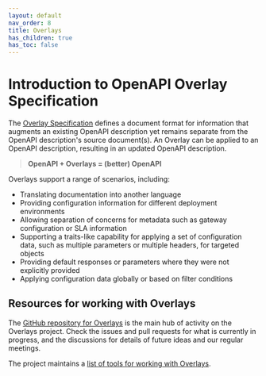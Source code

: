 ```yaml
---
layout: default
nav_order: 8
title: Overlays
has_children: true
has_toc: false
---
```


# Introduction to OpenAPI Overlay Specification

The [Overlay Specification](https://spec.openapis.org/overlay/latest.html) defines a document format for information that augments an existing OpenAPI description yet remains separate from the OpenAPI description's source document(s).
An Overlay can be applied to an OpenAPI description, resulting in an updated OpenAPI description.

> **OpenAPI + Overlays = (better) OpenAPI**

Overlays support a range of scenarios, including:

- Translating documentation into another language
- Providing configuration information for different deployment environments
- Allowing separation of concerns for metadata such as gateway configuration or SLA information
- Supporting a traits-like capability for applying a set of configuration data, such as multiple parameters or multiple headers, for targeted objects
- Providing default responses or parameters where they were not explicitly provided
- Applying configuration data globally or based on filter conditions

## Resources for working with Overlays

The [GitHub repository for Overlays](https://github.com/oai/Overlay-Specification) is the main hub of activity on the Overlays project.
Check the issues and pull requests for what is currently in progress, and the discussions for details of future ideas and our regular meetings.

The project maintains a [list of tools for working with Overlays](https://github.com/OAI/Overlay-Specification/?tab=readme-ov-file#tools-that-support-overlays).


